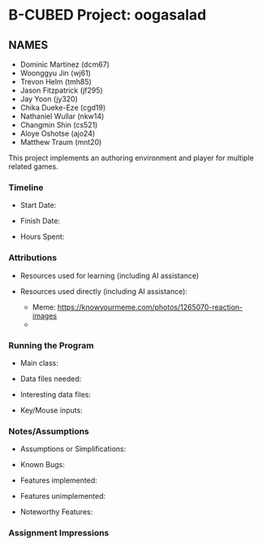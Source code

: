 # B-CUBED Project: oogasalad

##  NAMES
* Dominic Martinez (dcm67)
* Woonggyu Jin (wj61)
* Trevon Helm (tmh85)
* Jason Fitzpatrick (jf295)
* Jay Yoon (jy320)
* Chika Dueke-Eze (cgd19)
* Nathaniel Wullar (nkw14)
* Changmin Shin (cs521)
* Aloye Oshotse (ajo24)
* Matthew Traum (mnt20)


This project implements an authoring environment and player for multiple related games.

### Timeline

 * Start Date: 

 * Finish Date: 

 * Hours Spent:



### Attributions

 * Resources used for learning (including AI assistance)
 
 * Resources used directly (including AI assistance):
   * Meme: https://knowyourmeme.com/photos/1265070-reaction-images
   * 


### Running the Program

 * Main class:

 * Data files needed: 

 * Interesting data files:

 * Key/Mouse inputs:



### Notes/Assumptions

 * Assumptions or Simplifications:

 * Known Bugs:

 * Features implemented:

 * Features unimplemented:

 * Noteworthy Features:



### Assignment Impressions


